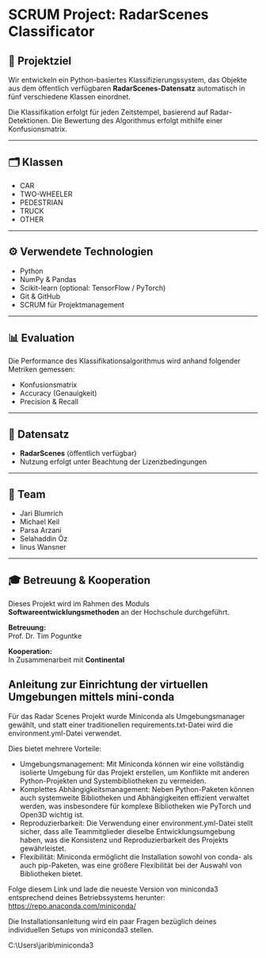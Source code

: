 # SCRUM Project: RadarScenes Classificator

## 🎯 Projektziel

Wir entwickeln ein Python-basiertes Klassifizierungssystem, das Objekte aus dem öffentlich verfügbaren **RadarScenes-Datensatz** automatisch in fünf verschiedene Klassen einordnet.

Die Klassifikation erfolgt für jeden Zeitstempel, basierend auf Radar-Detektionen. Die Bewertung des Algorithmus erfolgt mithilfe einer Konfusionsmatrix.

---

## 🗂️ Klassen

- CAR  
- TWO-WHEELER  
- PEDESTRIAN  
- TRUCK  
- OTHER  

---

## ⚙️ Verwendete Technologien

- Python
- NumPy & Pandas
- Scikit-learn (optional: TensorFlow / PyTorch)
- Git & GitHub
- SCRUM für Projektmanagement

---

## 📊 Evaluation

Die Performance des Klassifikationsalgorithmus wird anhand folgender Metriken gemessen:

- Konfusionsmatrix
- Accuracy (Genauigkeit)
- Precision & Recall

---

## 📁 Datensatz

- **RadarScenes** (öffentlich verfügbar)
- Nutzung erfolgt unter Beachtung der Lizenzbedingungen

---

## 👥 Team
- Jari Blumrich
- Michael Keil
- Parsa Arzani
- Selahaddin Öz
- linus Wansner

---

## 🎓 Betreuung & Kooperation

Dieses Projekt wird im Rahmen des Moduls **Softwareentwicklungsmethoden** an der Hochschule durchgeführt.

**Betreuung:**  
Prof. Dr. Tim Poguntke

**Kooperation:**  
In Zusammenarbeit mit **Continental**


## Anleitung zur Einrichtung der virtuellen Umgebungen mittels mini-conda

Für das Radar Scenes Projekt wurde Miniconda als Umgebungsmanager gewählt, und statt einer traditionellen requirements.txt-Datei wird die environment.yml-Datei verwendet.

Dies bietet mehrere Vorteile:

- Umgebungsmanagement: Mit Miniconda können wir eine vollständig isolierte Umgebung für das Projekt erstellen, um Konflikte mit anderen Python-Projekten und Systembibliotheken zu vermeiden.
- Komplettes Abhängigkeitsmanagement: Neben Python-Paketen können auch systemweite Bibliotheken und Abhängigkeiten effizient verwaltet werden, was insbesondere für komplexe Bibliotheken wie    PyTorch und Open3D wichtig ist.
- Reproduzierbarkeit: Die Verwendung einer environment.yml-Datei stellt sicher, dass alle Teammitglieder dieselbe Entwicklungsumgebung haben, was die Konsistenz und Reproduzierbarkeit des Projekts gewährleistet.
- Flexibilität: Miniconda ermöglicht die Installation sowohl von conda- als auch pip-Paketen, was eine größere Flexibilität bei der Auswahl von Bibliotheken bietet.


Folge diesem Link und lade die neueste Version von miniconda3 entsprechend deines Betriebssystems herunter:
https://repo.anaconda.com/miniconda/

Die Installationsanleitung wird ein paar Fragen bezüglich deines individuellen Setups von miniconda3 stellen.


C:\Users\jarib\miniconda3

